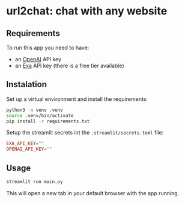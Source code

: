 # url2chat: chat with any website

## Requirements

To run this app you need to have:

- an [OpenAI](https://platform.openai.com/api-keys) API key
- an [Exa](https://exa.ai) API key (there is a free tier available)

## Instalation

Set up a virtual environment and install the requirements:

```bash
python3 -m venv .venv
source .venv/bin/activate
pip install -r requirements.txt
```

Setup the streamlit secrets int the `.streamlit/secrets.toml` file:

```toml
EXA_API_KEY=""
OPENAI_API_KEY=""
```

## Usage

```bash
streamlit run main.py
```

This will open a new tab in your default browser with the app running.
